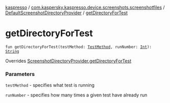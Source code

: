 [kaspresso](../../index.md) / [com.kaspersky.kaspresso.device.screenshots.screenshotfiles](../index.md) / [DefaultScreenshotDirectoryProvider](index.md) / [getDirectoryForTest](./get-directory-for-test.md)

# getDirectoryForTest

`fun getDirectoryForTest(testMethod: `[`TestMethod`](../-test-method/index.md)`, runNumber: `[`Int`](https://kotlinlang.org/api/latest/jvm/stdlib/kotlin/-int/index.html)`): `[`String`](https://kotlinlang.org/api/latest/jvm/stdlib/kotlin/-string/index.html)

Overrides [ScreenshotDirectoryProvider.getDirectoryForTest](../-screenshot-directory-provider/get-directory-for-test.md)

### Parameters

`testMethod` - specifies what test is running

`runNumber` - specifies how many times a given test have already run